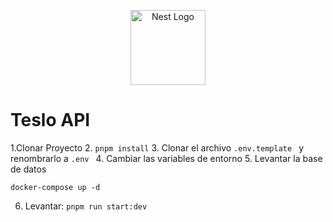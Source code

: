 <p align="center">
  <a href="http://nestjs.com/" target="blank"><img src="https://nestjs.com/img/logo-small.svg" width="120" alt="Nest Logo" /></a>
</p>


# Teslo API
1.Clonar Proyecto
2. ```pnpm install```
3. Clonar el archivo ```.env.template ``` y renombrarlo a ```.env ```
4. Cambiar las variables de entorno
5. Levantar la base de datos
```
docker-compose up -d
```

6. Levantar: ```pnpm run start:dev ```